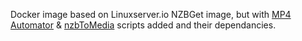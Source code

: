 Docker image based on Linuxserver.io NZBGet image, but with [MP4 Automator](https://github.com/mdhiggins/sickbeard_mp4_automator) & [nzbToMedia](https://github.com/clinton-hall/nzbToMedia) scripts added and their dependancies.
